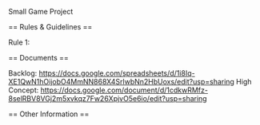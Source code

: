 Small Game Project

== Rules & Guidelines ==

Rule 1:

== Documents ==

Backlog: https://docs.google.com/spreadsheets/d/1i8Iq-XE1QwN1hOijobO4MmNN868X4SrlwbNn2HbUoxs/edit?usp=sharing
High Concept: https://docs.google.com/document/d/1cdkwRMfz-8selRBV8VGj2m5xvkqz7Fw26XpjvO5e6io/edit?usp=sharing

== Other Information ==


